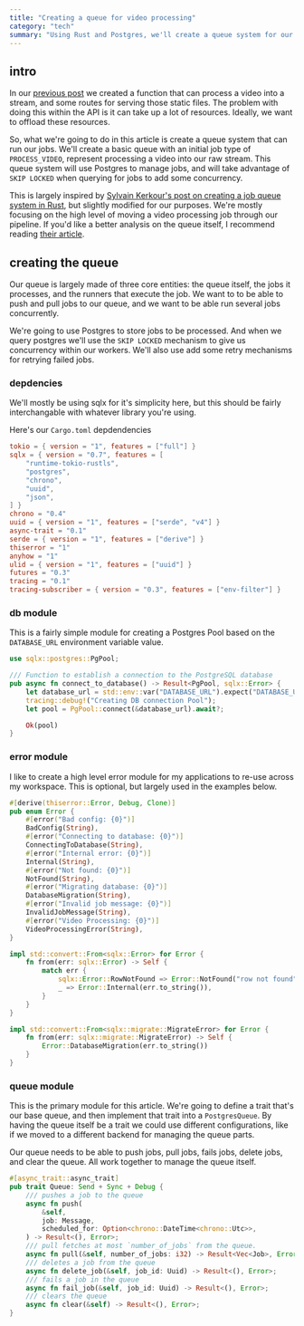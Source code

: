 ```yaml
---
title: "Creating a queue for video processing"
category: "tech"
summary: "Using Rust and Postgres, we'll create a queue system for our video processing pipeline"
---
```

## intro

In our [previous post](https://sneakycrow.dev/blog/2024-10-13-creating-a-small-video-streaming-service)
we created a function that can process a video into a stream, and some routes for serving those
static files. The problem with doing this within the API is it can take up a lot of resources.
Ideally, we want to offload these resources.

So, what we're going to do in this article is create a queue system that can run our jobs.
We'll create a basic queue with an initial job type of `PROCESS_VIDEO`, represent processing a video into our raw stream.
This queue system will use Postgres to manage jobs, and will take advantage of `SKIP LOCKED` when querying for jobs
to add some concurrency.

This is largely inspired by [Sylvain Kerkour's post on creating a job queue system in Rust](https://kerkour.com/rust-job-queue-with-postgresql),
but slightly modified for our purposes. We're mostly focusing on the high level of moving a
video processing job through our pipeline. If you'd like a better analysis on the queue itself,
I recommend reading [their article](https://kerkour.com/rust-job-queue-with-postgresql).

## creating the queue

Our queue is largely made of three core entities: the queue itself, the jobs it processes, and
the runners that execute the job. We want to to be able to push and pull jobs to our queue, and we want to be able
run several jobs concurrently.

We're going to use Postgres to store jobs to be processed. And when we query postgres
we'll use the `SKIP LOCKED` mechanism to give us concurrency within our workers.
We'll also use add some retry mechanisms for retrying failed jobs.

### depdencies

We'll mostly be using sqlx for it's simplicity here, but this should be fairly interchangable with
whatever library you're using.

Here's our `Cargo.toml` depdendencies

```toml Cargo.toml
tokio = { version = "1", features = ["full"] }
sqlx = { version = "0.7", features = [
    "runtime-tokio-rustls",
    "postgres",
    "chrono",
    "uuid",
    "json",
] }
chrono = "0.4"
uuid = { version = "1", features = ["serde", "v4"] }
async-trait = "0.1"
serde = { version = "1", features = ["derive"] }
thiserror = "1"
anyhow = "1"
ulid = { version = "1", features = ["uuid"] }
futures = "0.3"
tracing = "0.1"
tracing-subscriber = { version = "0.3", features = ["env-filter"] }
```

### db module

This is a fairly simple module for creating a Postgres Pool based on the `DATABASE_URL` environment variable value.

```rust db.rs
use sqlx::postgres::PgPool;

/// Function to establish a connection to the PostgreSQL database
pub async fn connect_to_database() -> Result<PgPool, sqlx::Error> {
    let database_url = std::env::var("DATABASE_URL").expect("DATABASE_URL must be set");
    tracing::debug!("Creating DB connection Pool");
    let pool = PgPool::connect(&database_url).await?;

    Ok(pool)
}
```

### error module

I like to create a high level error module for my applications to re-use across my workspace. This is optional, but largely
used in the examples below.

```rust error.rs
#[derive(thiserror::Error, Debug, Clone)]
pub enum Error {
    #[error("Bad config: {0}")]
    BadConfig(String),
    #[error("Connecting to database: {0}")]
    ConnectingToDatabase(String),
    #[error("Internal error: {0}")]
    Internal(String),
    #[error("Not found: {0}")]
    NotFound(String),
    #[error("Migrating database: {0}")]
    DatabaseMigration(String),
    #[error("Invalid job message: {0}")]
    InvalidJobMessage(String),
    #[error("Video Processing: {0}")]
    VideoProcessingError(String),
}

impl std::convert::From<sqlx::Error> for Error {
    fn from(err: sqlx::Error) -> Self {
        match err {
            sqlx::Error::RowNotFound => Error::NotFound("row not found".into()),
            _ => Error::Internal(err.to_string()),
        }
    }
}

impl std::convert::From<sqlx::migrate::MigrateError> for Error {
    fn from(err: sqlx::migrate::MigrateError) -> Self {
        Error::DatabaseMigration(err.to_string())
    }
}
```

### queue module

This is the primary module for this article. We're going to define a trait that's our base queue,
and then implement that trait into a `PostgresQueue`. By having the queue itself be a trait we could
use different configurations, like if we moved to a different backend for managing the queue parts.

Our queue needs to be able to push jobs, pull jobs, fails jobs, delete jobs, and clear the queue. All work together
to manage the queue itself.

```rust lib.rs
#[async_trait::async_trait]
pub trait Queue: Send + Sync + Debug {
    /// pushes a job to the queue
    async fn push(
        &self,
        job: Message,
        scheduled_for: Option<chrono::DateTime<chrono::Utc>>,
    ) -> Result<(), Error>;
    /// pull fetches at most `number_of_jobs` from the queue.
    async fn pull(&self, number_of_jobs: i32) -> Result<Vec<Job>, Error>;
    /// deletes a job from the queue
    async fn delete_job(&self, job_id: Uuid) -> Result<(), Error>;
    /// fails a job in the queue
    async fn fail_job(&self, job_id: Uuid) -> Result<(), Error>;
    /// clears the queue
    async fn clear(&self) -> Result<(), Error>;
}
```
